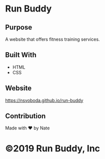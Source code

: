 # Run Buddy

## Purpose
A website that offers fitness training services.

## Built With
* HTML
* CSS

## Website
https://nsvoboda.github.io/run-buddy

## Contribution
Made with ❤️  by Nate

# ©️2019 Run Buddy, Inc 